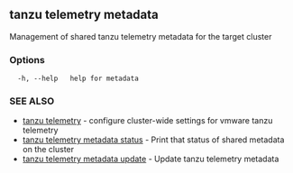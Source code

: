 ## tanzu telemetry metadata

Management of shared tanzu telemetry metadata for the target cluster

### Options

```
  -h, --help   help for metadata
```

### SEE ALSO

* [tanzu telemetry](tanzu_telemetry.md)	 - configure cluster-wide settings for vmware tanzu telemetry
* [tanzu telemetry metadata status](tanzu_telemetry_metadata_status.md)	 - Print that status of shared metadata on the cluster
* [tanzu telemetry metadata update](tanzu_telemetry_metadata_update.md)	 - Update tanzu telemetry metadata

